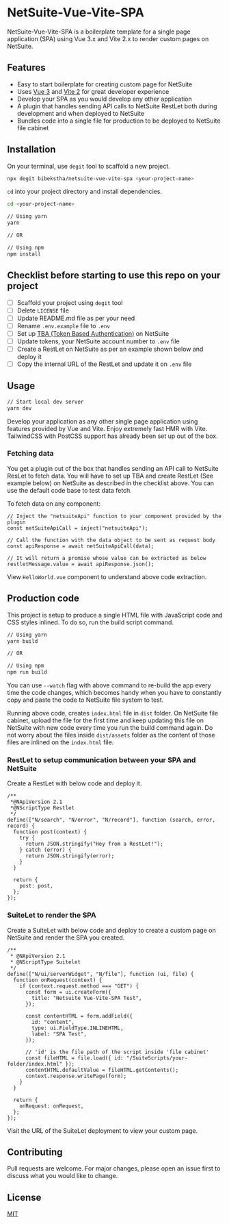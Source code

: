 # NetSuite-Vue-Vite-SPA

NetSuite-Vue-Vite-SPA is a boilerplate template for a single page application (SPA) using Vue 3.x and Vite 2.x to render custom pages on NetSuite.

## Features

- Easy to start boilerplate for creating custom page for NetSuite
- Uses [Vue 3](https://v3.vuejs.org/) and [Vite 2](https://vitejs.dev/) for great developer experience
- Develop your SPA as you would develop any other application
- A plugin that handles sending API calls to NetSuite RestLet both during development and when deployed to NetSuite
- Bundles code into a single file for production to be deployed to NetSuite file cabinet

## Installation

On your terminal, use `degit` tool to scaffold a new project.

```bash
npx degit bibekstha/netsuite-vue-vite-spa <your-project-name>
```

`cd` into your project directory and install dependencies.

```bash
cd <your-project-name>

// Using yarn
yarn

// OR

// Using npm
npm install
```

## Checklist before starting to use this repo on your project

- [ ] Scaffold your project using `degit` tool
- [ ] Delete `LICENSE` file
- [ ] Update README.md file as per your need
- [ ] Rename `.env.example` file to `.env`
- [ ] Set up [TBA (Token Based Authentication)](https://system.netsuite.com/app/help/helpcenter.nl?fid=section_4247337262.html) on NetSuite
- [ ] Update tokens, your NetSuite account number to `.env` file
- [ ] Create a RestLet on NetSuite as per an example shown below and deploy it
- [ ] Copy the internal URL of the RestLet and update it on `.env` file

## Usage

```bash
// Start local dev server
yarn dev
```

Develop your application as any other single page application using features provided by Vue and Vite. Enjoy extremely fast HMR with Vite. TailwindCSS with PostCSS support has already been set up out of the box.

### Fetching data

You get a plugin out of the box that handles sending an API call to NetSuite ResLet to fetch data. You will have to set up TBA and create RestLet (See example below) on NetSuite as described in the checklist above. You can use the default code base to test data fetch.

To fetch data on any component:

```JS
// Inject the "netsuiteApi" function to your component provided by the plugin
const netSuiteApiCall = inject("netsuiteApi");

// Call the function with the data object to be sent as request body
const apiResponse = await netSuiteApiCall(data);

// It will return a promise whose value can be extracted as below
restletMessage.value = await apiResponse.json();
```

View `HelloWorld.vue` component to understand above code extraction.

## Production code

This project is setup to produce a single HTML file with JavaScript code and CSS styles inlined. To do so, run the build script command.

```bash
// Using yarn
yarn build

// OR

// Using npm
npm run build
```

You can use `--watch` flag with above command to re-build the app every time the code changes, which becomes handy when you have to constantly copy and paste the code to NetSuite file system to test.

Running above code, creates `index.html` file in `dist` folder. On NetSuite file cabinet, upload the file for the first time and keep updating this file on NetSuite with new code every time you run the build command again. Do not worry about the files inside `dist/assets` folder as the content of those files are inlined on the `index.html` file.

### RestLet to setup communication between your SPA and NetSuite

Create a RestLet with below code and deploy it.

```JS
/**
 *@NApiVersion 2.1
 *@NScriptType Restlet
 */
define(["N/search", "N/error", "N/record"], function (search, error, record) {
  function post(context) {
    try {
      return JSON.stringify("Hey from a RestLet!");
    } catch (error) {
      return JSON.stringify(error);
    }
  }

  return {
    post: post,
  };
});

```

### SuiteLet to render the SPA

Create a SuiteLet with below code and deploy to create a custom page on NetSuite and render the SPA you created.

```JS
/**
 * @NApiVersion 2.1
 * @NScriptType Suitelet
 */
define(["N/ui/serverWidget", "N/file"], function (ui, file) {
  function onRequest(context) {
    if (context.request.method === "GET") {
      const form = ui.createForm({
        title: "Netsuite Vue-Vite-SPA Test",
      });

      const contentHTML = form.addField({
        id: "content",
        type: ui.FieldType.INLINEHTML,
        label: "SPA Test",
      });

      // 'id' is the file path of the script inside 'file cabinet'
      const fileHTML = file.load({ id: "/SuiteScripts/your-folder/index.html" });
      contentHTML.defaultValue = fileHTML.getContents();
      context.response.writePage(form);
    }
  }

  return {
    onRequest: onRequest,
  };
});

```

Visit the URL of the SuiteLet deployment to view your custom page.

## Contributing

Pull requests are welcome. For major changes, please open an issue first to discuss what you would like to change.

## License

[MIT](https://github.com/BibekStha/netsuite-vue-vite-spa/blob/main/LICENSE)

